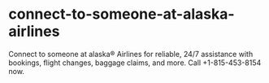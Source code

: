 # connect-to-someone-at-alaska-airlines
Connect to someone at alaska® Airlines for reliable, 24/7 assistance with bookings, flight changes, baggage claims, and more. Call +1-815-453-8154 now.

